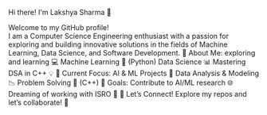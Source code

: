 Hi there! I'm Lakshya Sharma 👋

Welcome to my GitHub profile!  
I am a Computer Science Engineering 
enthusiast with a passion for exploring and building
innovative solutions in the fields of Machine Learning, Data Science, and Software Development.
🔹 About Me:
exploring and learning 💻
 Machine Learning 🧠 (Python)
 Data Science 📊
Mastering DSA in C++ 💡
🚀 Current Focus:
AI & ML Projects 🤖
Data Analysis & Modeling 📉
Problem Solving 💪 (C++)
🎯 Goals:
Contribute to AI/ML research 🌐
Dreaming of working with ISRO 🌌
🌟 Let’s Connect!
Explore my repos and let’s collaborate! 🤝

